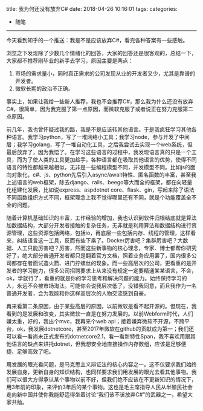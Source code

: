 title: 我为何还没有放弃C#
date: 2018-04-26 10:16:01
tags:
categories:
- 随笔
---

今天看到知乎的一个推送：我是不是应该放弃C#，看完各种答案有一些感触。

浏览之下发现除了少数几个情绪化的回答，大家的回答还是很客观的，总结一下，大家都不推荐刚毕业的新手去学习，原因主要是两点：
1. 市场的需求量小，同时真正需求的公司发现从业的开发者又少，尤其是靠谱的开发者。
2. 微软长期的政治不正确。

事实上，如果让我给一些新人推荐，我也不会推荐C#，那么我为什么还没有放弃C#，很简单，因为我克服了第一点原因，而微软克服了或者说正在努力克服第二点原因。

前几年，我也曾怀疑过我的路，我是不是应该转其他语言。于是我疯狂学习其他各种语言。我学习python，写了一堆网络小工具；我学习node，参与开发了中间层；我学习golang，写了一堆自动化工具，之后我尝试去实现一个web系统，但最后放弃了，因为我悟了。在学习这些语言的过程中，我发现语言真的只是一个工具，而为了使人类的工具更加趁手，各种语言都在吸取其他语言的优势，使得不同语言的特性都越来越相似，无非是一些编程模型不同，并发模型不同。比如js的面向对象化，c#、js、python先后引入async/await特性、匿名函数的丰富，甚至我上述语言的web框架，除去django、rails、beego等大而全的框架，都在向轻量化组建化发展，比如说express、aspdotnet core、flask、gin，写起来除了语法不同函数组织方式不同，框架理念上我不觉得哪里还有不同，就是个功能覆盖全不全的问题。

随着计算机基础知识的丰富，工作经验的增加，我也认识到软件归根结底就是算法加数据结构，大部分开发者接触的复杂任务，无非就是利用算法和数据结构进行资源管理，这些资源包括网络，包括io，再底层一些包括内存、线程的管理，这样看来，纠结语言这一工具，反而有些下乘了。Docker厉害吧？集群厉害吧？大数据、人工只能厉害吧？厉害，然而这些新事物的核心理念，专家、博士都帮你研究好了，绝大部分普通开发者都只是翻着官方文档，照着业务应用罢了，国内很多公司都存在者面试造火箭、进门拧螺丝的现象。而一些高层次的公司，更看重的是开发者的学习能力，很多公司招聘要求上从来没有规定一定要精通某某语言，不会，ok，学就行了，看重的就是你的学习思考和解决问题的能力。始终保持学习的人，永远不会被市场淘汰。可能你会说我层次低了，没错我同意，而且我作为一名普通开发者，会为我能和你这样高层次的人物交流感到自豪。

再来看第二条原因，由于某些高层的原因，以前微软是看不起开源的。但现在，我看到的是发展和改变，其实微软一直是在努力发展的。以前Webform时代，人们嫌太重，好的，我出个mvc，我再来个web api；接着嫌弃微软不开源，不跨平台，ok，我发展dotnetcore，甚至2017年微软在github的贡献成为第一；我们还可以看一看尚未正式发布的dotnetcore2.1，看一看新特性Span<T>，我不喜欢用跟其他语言的缺点来烘托dotnet，但我想安全地直接操作内存数组，应该是足够便捷、足够高效了吧。

用发展的眼光看问题，是马克思主义辩证法的核心内容之一。这不仅要求我们始终发展自身，更新自身的知识结构，也同样要求我们用发展的眼光去看其他事物。我们可以很大方得承认某个事物以前不好，但我们绝不应该在不更新知识的情况下，用3年前的印象，来评价3年后的某个事物。这也是毛主席指导人民从半殖民社会走向新中国并使你我能舒适得坐着讨论“我们该不该放弃C#”的武器之一，希望大家共勉。
